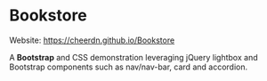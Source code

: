 # Bookstore
Website: https://cheerdn.github.io/Bookstore

A **Bootstrap** and CSS demonstration leveraging jQuery lightbox and Bootstrap components such as nav/nav-bar, card and accordion.
